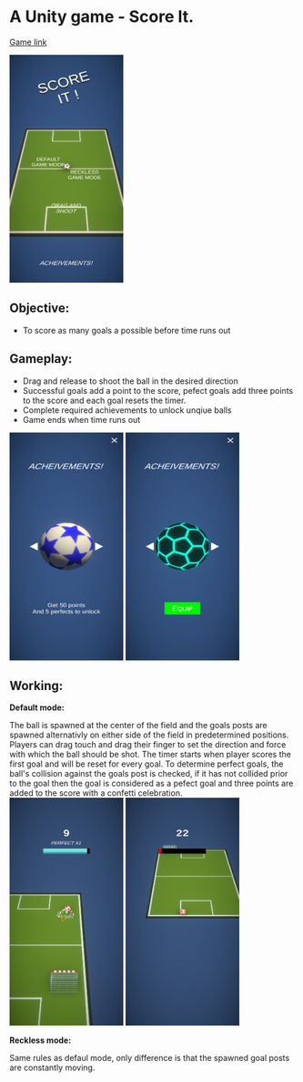 # A Unity game - Score It.

[Game link](https://play.google.com/store/apps/details?id=com.SAGamesInc.Score_It)

<img src="/Images/SS-1.png" width="200" height="400">

## Objective:
  - To score as many goals a possible before time runs out

## Gameplay:
  - Drag and release to shoot the ball in the desired direction
  - Successful goals add a point to the score, pefect goals add three points to the score and each goal resets the timer.
  - Complete required achievements to unlock unqiue balls
  - Game ends when time runs out

<img src="/Images/SS-5.png" width="200" height="400"> <img src="/Images/SS-6.png" width="200" height="400">

## Working:
  <b>Default mode:</b>
  <p>
    The ball is spawned at the center of the field and the goals posts are spawned alternativly on either side of the field in predetermined positions.
    Players can drag touch and drag their finger to set the direction and force with which the ball should be shot.
    The timer starts when player scores the first goal and will be reset for every goal.
    To determine perfect goals, the ball's collision against the goals post is checked, if it has not collided prior to the goal then the goal is considered as a pefect goal and three points are added to the score with a confetti celebration.
  <img src="/Images/SS-3.png" width="200" height="400"> <img src="/Images/SS-4.png" width="200" height="400">
  </p>
  <b>Reckless mode:</b>
  <p> Same rules as defaul mode, only difference is that the spawned goal posts are constantly moving. </p>
  
